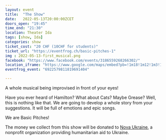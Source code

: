 ```yaml
---
layout: event
title:  "The Show"
date:   2022-05-13T20:00:00ZCET
doors_open: "19:45"
time_end: "21:30"
location: Theater Ida
tags: [show, Ida]
categories: show
ticket_cost: "20 CHF (10CHF for students)"
ticket_url: "https://eventfrog.ch/basic-pitches-1"
img : 2022-05-13-first_musical.png
facebook: "https://www.facebook.com/events/3186559268266302/"
location_iframe: "https://www.google.com/maps/embed?pb=!1m18!1m12!1m3!1d2700.9756943550155!2d8.494274716258431!3d47.39290711070734!2m3!1f0!2f0!3f0!3m2!1i1024!2i768!4f13.1!3m3!1m2!1s0x47900bc30739068d%3A0x8e14214a7c3f08b6!2sTheater%20Ida!5e0!3m2!1sen!2sus!4v1634481986898!5m2!1sen!2sus"
eventfrog_event: "6922579811819691404"

---
```

A whole musical being improvised in front of your eyes!

<!--more-->

Have you ever heard of Hamilton? What about Cats? Maybe Grease? Well, this is nothing like that.
We are going to develop a whole story from your suggestions. It will be full of emotions and epic songs.

We are Basic Pitches!

The money we collect from this show will be donated to [Nova Ukraine](https://novaukraine.org/), a
nonprofit organization  providing humanitarian aid to Ukraine.

